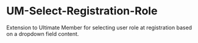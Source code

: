 # UM-Select-Registration-Role
Extension to Ultimate Member for selecting user role at registration based on a dropdown field content.
